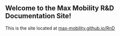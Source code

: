 
## Welcome to the Max Mobility R&D Documentation Site!

This is the site located at [max-mobility.github.io/RnD](max-mobility.github.io/RnD)
